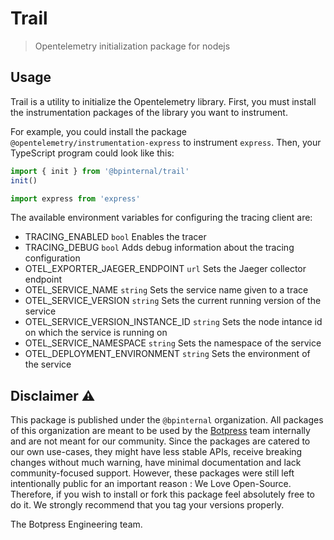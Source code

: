 # Trail

> Opentelemetry initialization package for nodejs

## Usage

Trail is a utility to initialize the Opentelemetry library. First, you must install the instrumentation packages of the library you want to instrument.

For example, you could install the package `@opentelemetry/instrumentation-express` to instrument `express`. Then, your TypeScript program could look like this:

```ts
import { init } from '@bpinternal/trail'
init()

import express from 'express'
```

The available environment variables for configuring the tracing client are:

- TRACING_ENABLED `bool` Enables the tracer
- TRACING_DEBUG `bool` Adds debug information about the tracing configuration
- OTEL_EXPORTER_JAEGER_ENDPOINT `url` Sets the Jaeger collector endpoint
- OTEL_SERVICE_NAME `string` Sets the service name given to a trace
- OTEL_SERVICE_VERSION `string` Sets the current running version of the service
- OTEL_SERVICE_VERSION_INSTANCE_ID `string` Sets the node intance id on which the service is running on
- OTEL_SERVICE_NAMESPACE `string` Sets the namespace of the service
- OTEL_DEPLOYMENT_ENVIRONMENT `string` Sets the environment of the service

## Disclaimer ⚠️

This package is published under the `@bpinternal` organization. All packages of this organization are meant to be used by the [Botpress](https://github.com/botpress/botpress) team internally and are not meant for our community. Since the packages are catered to our own use-cases, they might have less stable APIs, receive breaking changes without much warning, have minimal documentation and lack community-focused support. However, these packages were still left intentionally public for an important reason : We Love Open-Source. Therefore, if you wish to install or fork this package feel absolutely free to do it. We strongly recommend that you tag your versions properly.

The Botpress Engineering team.
